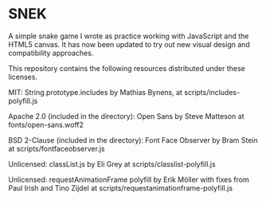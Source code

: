# SNEK
A simple snake game I wrote as practice working with JavaScript and the HTML5 canvas. It has now been updated to try out new visual design and compatibility approaches.

This repository contains the following resources distributed under these licenses.

MIT: String.prototype.includes by Mathias Bynens, at scripts/includes-polyfill.js

Apache 2.0 (included in the directory): Open Sans by Steve Matteson at fonts/open-sans.woff2

BSD 2-Clause (included in the directory): Font Face Observer by Bram Stein at scripts/fontfaceobserver.js

Unlicensed: classList.js by Eli Grey at scripts/classlist-polyfill.js

Unlicensed: requestAnimationFrame polyfill by Erik Möller with fixes from Paul Irish and Tino Zijdel at scripts/requestanimationframe-polyfill.js
